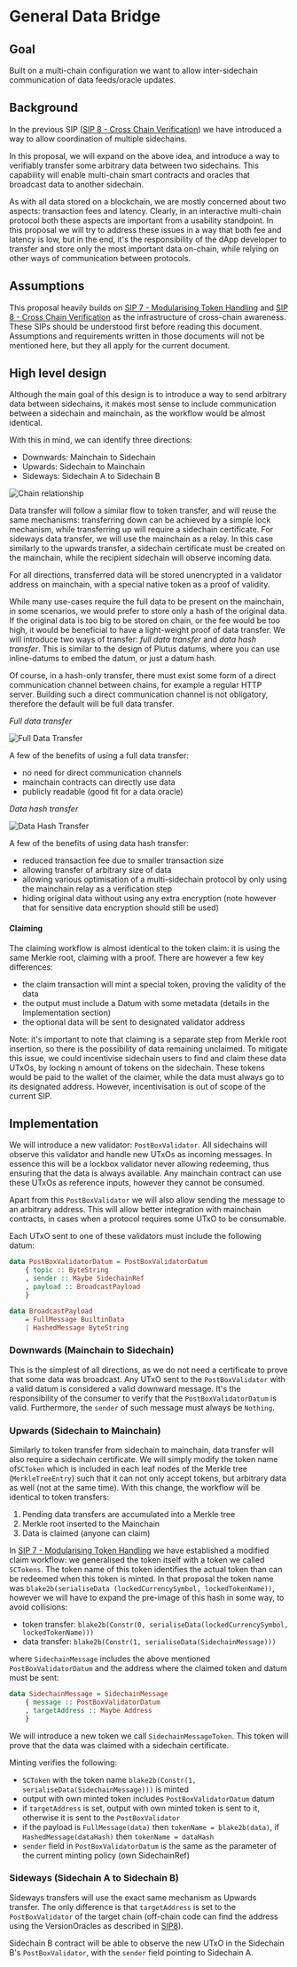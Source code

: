 # General Data Bridge

## Goal

Built on a multi-chain configuration we want to allow inter-sidechain
communication of data feeds/oracle updates.

## Background

In the previous SIP ([SIP 8 - Cross Chain Verification][crosschainver]) we have
introduced a way to allow coordination of multiple sidechains.

In this proposal, we will expand on the above idea, and introduce a way to
verifiably transfer some arbitrary data between two sidechains. This capability
will enable multi-chain smart contracts and oracles that broadcast data to
another sidechain.

As with all data stored on a blockchain, we are mostly concerned about two
aspects: transaction fees and latency. Clearly, in an interactive multi-chain
protocol both these aspects are important from a usability standpoint. In this
proposal we will try to address these issues in a way that both fee and latency
is low, but in the end, it's the responsibility of the dApp developer to
transfer and store only the most important data on-chain, while relying on
other ways of communication between protocols.

## Assumptions

This proposal heavily builds on [SIP 7 - Modularising Token Handling][modulartokens]
and [SIP 8 - Cross Chain Verification][crosschainver] as the infrastructure of
cross-chain awareness. These SIPs should be understood first before reading this
document. Assumptions and requirements written in those documents will not
be mentioned here, but they all apply for the current document.

##  High level design

Although the main goal of this design is to introduce a way to send arbitrary
data between sidechains, it makes most sense to include communication between
a sidechain and mainchain, as the workflow would be almost identical.

With this in mind, we can identify three directions:

- Downwards: Mainchain to Sidechain
- Upwards: Sidechain to Mainchain
- Sideways: Sidechain A to Sidechain B

![Chain relationship](./09-GeneralDataBridge/Relationship.svg)

Data transfer will follow a similar flow to token transfer, and will reuse the
same mechanisms: transferring down can be achieved by a simple lock mechanism,
while transferring up will require a sidechain certificate. For sideways data
transfer, we will use the mainchain as a relay. In this case similarly to the
upwards transfer, a sidechain certificate must be created on the mainchain,
while the recipient sidechain will observe incoming data.

For all directions, transferred data will be stored unencrypted in a validator
address on mainchain, with a special native token as a proof of validity.

While many use-cases require the full data to be present on the mainchain,
in some scenarios, we would prefer to store only a hash of the original
data. If the original data is too big to be stored on chain, or
the fee would be too high, it would be beneficial to have a light-weight proof
of data transfer. We will introduce two ways of transfer: _full data transfer_
and _data hash transfer_. This is similar to the design of Plutus datums, where
you can use inline-datums to embed the datum, or just a datum hash.

Of course, in a hash-only transfer, there must exist some form of a direct
communication channel between chains, for example a regular HTTP server. Building
such a direct communication channel is not obligatory, therefore the default
will be full data transfer.

_Full data transfer_

![Full Data Transfer](./09-GeneralDataBridge/FullData.svg)

A few of the benefits of using a full data transfer:
- no need for direct communication channels
- mainchain contracts can directly use data
- publicly readable (good fit for a data oracle)

_Data hash transfer_

![Data Hash Transfer](./09-GeneralDataBridge/HashOnly.svg)

A few of the benefits of using data hash transfer:
- reduced transaction fee due to smaller transaction size
- allowing transfer of arbitrary size of data
- allowing various optimisation of a multi-sidechain protocol by only using the
  mainchain relay as a verification step
- hiding original data without using any extra encryption (note however that
  for sensitive data encryption should still be used)

#### Claiming

The claiming workflow is almost identical to the token claim: it is using the
same Merkle root, claiming with a proof. There are however a few key differences:
- the claim transaction will mint a special token, proving the validity of the data
- the output must include a Datum with some metadata (details in the Implementation
  section)
- the optional data will be sent to designated validator address

Note: it's important to note that claiming is a separate step from Merkle root
insertion, so there is the possibility of data remaining unclaimed. To mitigate
this issue, we could incentivise sidechain users to find and claim these data
UTxOs, by locking n amount of tokens on the sidechain. These tokens would be
paid to the wallet of the claimer, while the data must always go to its
designated address. However, incentivisation is out of scope of the current SIP.

## Implementation

We will introduce a new validator: `PostBoxValidator`. All sidechains will
observe this validator and handle new UTxOs as incoming messages. In essence
this will be a lockbox validator never allowing redeeming, thus ensuring that
the data is always available. Any mainchain contract can use these UTxOs as
reference inputs, however they cannot be consumed.

Apart from this `PostBoxValidator` we will also allow sending the message to
an arbitrary address. This will allow better integration with mainchain
contracts, in cases when a protocol requires some UTxO to be consumable.

Each UTxO sent to one of these validators must include the following datum:

```haskell
data PostBoxValidatorDatum = PostBoxValidatorDatum
    { topic :: ByteString
    , sender :: Maybe SidechainRef
    , payload :: BroadcastPayload
    }

data BroadcastPayload
    = FullMessage BuiltinData
    | HashedMessage ByteString
```

### Downwards (Mainchain to Sidechain)

This is the simplest of all directions, as we do not need a certificate to prove
that some data was broadcast. Any UTxO sent to the `PostBoxValidator` with a
valid datum is considered a valid downward message. It's the responsibility of
the consumer to verify that the `PostBoxValidatorDatum` is valid. Furthermore,
the `sender` of such message must always be `Nothing`.

### Upwards (Sidechain to Mainchain)

Similarly to token transfer from sidechain to mainchain, data transfer will also
require a sidechain certificate. We will simply modify the token name of`SCToken`
which is included in each leaf nodes of the Merkle tree (`MerkleTreeEntry`) such
that it can not only accept tokens, but arbitrary data as well
(not at the same time). With this change, the workflow will be identical to
token transfers:

1. Pending data transfers are accumulated into a Merkle tree
2. Merkle root inserted to the Mainchain
3. Data is claimed (anyone can claim)

In [SIP 7 - Modularising Token Handling][modulartokens] we have established
a modified claim workflow: we generalised the token itself with a token we
called `SCTokens`. The token name of this token identifies the actual token
than can be redeemed when this token is minted. In that proposal the token name
was `blake2b(serialiseData (lockedCurrencySymbol, lockedTokenName))`, however
we will have to expand the pre-image of this hash in some way, to avoid
collisions:
- token transfer: `blake2b(Constr(0, serialiseData(lockedCurrencySymbol, lockedTokenName)))`
- data transfer: `blake2b(Constr(1, serialiseData(SidechainMessage)))`

where `SidechainMessage` includes the above mentioned `PostBoxValidatorDatum` and
the address where the claimed token and datum must be sent:

```haskell
data SidechainMessage = SidechainMessage
    { message :: PostBoxValidatorDatum
    , targetAddress :: Maybe Address
    }
```

We will introduce a new token we call `SidechainMessageToken`. This token will
prove that the data was claimed with a sidechain certificate.

Minting verifies the following:
- `SCToken` with the token name `blake2b(Constr(1, serialiseData(SidechainMessage)))`
  is minted
- output with own minted token includes `PostBoxValidatorDatum` datum
- if `targetAddress` is set, output with own minted token is sent to it,
  otherwise it is sent to the `PostBoxValidator`
- if the payload is `FullMessage(data)` then `tokenName = blake2b(data)`,
  if `HashedMessage(dataHash)` then `tokenName = dataHash`
- `sender` field in `PostBoxValidatorDatum` is the same as the parameter of the
  current minting policy (own SidechainRef)

### Sideways (Sidechain A to Sidechain B)

Sideways transfers will use the exact same mechanism as Upwards transfer.
The only difference is that `targetAddress` is set to the `PostBoxValidator`
of the target chain (off-chain code can find the address using the
VersionOracles as described in [SIP8][crosschainver]).

Sidechain B contract will be able to observe the new UTxO in the
Sidechain B's `PostBoxValidator`, with the `sender` field pointing to
Sidechain A.

[modulartokens]: ./07-ModularisingTokenHandling.md
[crosschainver]: ./08-CrossChainVerification.md
